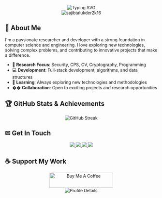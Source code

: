 <div align="center">
  <img src="https://readme-typing-svg.vercel.app/?lines=Hello,+I'm+Sajib+Talukder!;A+Passionate+Researcher+%26+Developer;Welcome+to+my+GitHub+Profile!&center=true&size=27&width=600&height=50&vCenter=true&pause=1000" alt="Typing SVG" />
</div>



<div align="center">
  <img src="https://komarev.com/ghpvc/?username=sajibtalukder2k16&label=Profile%20views&color=0e75b6&style=for-the-badge" alt="sajibtalukder2k16" />
</div>

## 🚀 About Me

I'm a passionate researcher and developer with a strong foundation in computer science and engineering. I love exploring new technologies, solving complex problems, and contributing to innovative projects that make a difference.

- 🔬 **Research Focus**: Security, CPS, CV, Cryptography, Programming
- 💻 **Development**: Full-stack development, algorithms, and data structures
- 🌱 **Learning**: Always exploring new technologies and methodologies
- �� **Collaboration**: Open to exciting projects and research opportunities



## 🏆 GitHub Stats & Achievements


<div align="center">
  <img src="https://github-readme-streak-stats.herokuapp.com/?user=sajibtalukder2k16&theme=radical" alt="GitHub Streak" />
</div>




## ✉ Get In Touch

<div align="center">
  <a href="mailto:sajibtalukder2k16@gmail.com">
    <img src="https://img.shields.io/badge/-Email-D14836?style=for-the-badge&logo=gmail&logoColor=white" />
  </a>
  <a href="https://linkedin.com/in/sajibtalukder" target="_blank">
    <img src="https://img.shields.io/badge/-LinkedIn-0077B5?style=for-the-badge&logo=linkedin&logoColor=white" />
  </a>
  <a href="https://stackoverflow.com/users/12503389/sajib-talukder" target="_blank">
    <img src="https://img.shields.io/badge/-Stack%20Overflow-FE7A16?style=for-the-badge&logo=stackoverflow&logoColor=white" />
  </a>
  <a href="https://www.facebook.com/SajibT4lukder/" target="_blank">
    <img src="https://img.shields.io/badge/-Facebook-1877F2?style=for-the-badge&logo=facebook&logoColor=white" />
  </a>
</div>



## ☕ Support My Work

<div align="center">
  <a href="https://www.buymeacoffee.com/staluk" target="_blank">
    <img src="https://cdn.buymeacoffee.com/buttons/v2/default-yellow.png" height="50" width="210" alt="Buy Me A Coffee" />
  </a>
</div>



<div align="center">
  <img src="https://github-profile-summary-cards.vercel.app/api/cards/profile-details?username=sajibtalukder2k16&theme=radical" alt="Profile Details" />
</div>




